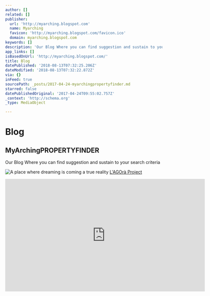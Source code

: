```yaml
---
author: []
related: []
publisher:
  url: 'http://myarching.blogspot.com'
  name: Myarching
  favicon: 'http://myarching.blogspot.com/favicon.ico'
  domain: myarching.blogspot.com
keywords: []
description: 'Our Blog Where you can find suggestion and sustain to your  search criteria '
app_links: []
isBasedOnUrl: 'http://myarching.blogspot.com/'
title: Blog
datePublished: '2018-08-13T07:32:25.206Z'
dateModified: '2018-08-13T07:32:22.872Z'
via: {}
inFeed: true
sourcePath: _posts/2017-04-24-myarchingpropertyfinder.md
starred: false
datePublishedOriginal: '2017-04-24T09:55:02.757Z'
_context: 'http://schema.org'
_type: MediaObject

---
```

# Blog

<article style=""><h1>MyArchingPROPERTYFINDER</h1><p>Our Blog Where you can find suggestion and sustain to your  search criteria </p></article>

![A place where dreaming is coming a true reality](https://the-grid-user-content.s3-us-west-2.amazonaws.com/3e2fd584-8a8f-4e80-aad6-9020f4e5812b.jpg)
[L'AGOrà Project][0]

<iframe src="https://cdn.embedly.com/widgets/media.html?src=https%3A%2F%2Fwww.youtube.com%2Fembed%2FOEqKtgdgDj0%3Ffeature%3Doembed&amp;url=http%3A%2F%2Fwww.youtube.com%2Fwatch%3Fv%3DOEqKtgdgDj0&amp;image=https%3A%2F%2Fi.ytimg.com%2Fvi%2FOEqKtgdgDj0%2Fhqdefault.jpg&amp;key=a715cf41cc93453ca338d350cd26f87b&amp;type=text%2Fhtml&amp;schema=youtube" width="640" height="360" scrolling="no" frameborder="0" allowfullscreen="true" style=""></iframe>



[0]: http://myarching.link/lagora-lalbergo-arrivera